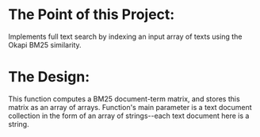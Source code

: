 # The Point of this Project:
Implements full text search by indexing an input array of texts using the Okapi BM25 similarity. 

# The Design:
This function computes a BM25 document-term matrix, and stores this matrix as an array of arrays. Function's main parameter is a text document collection in the form of an array of strings--each text document here is a string.
